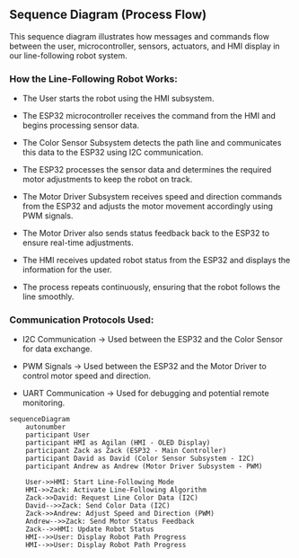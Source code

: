 ## Sequence Diagram (Process Flow)
This sequence diagram illustrates how messages and commands flow between the user, microcontroller, sensors, actuators, and HMI display in our line-following robot system.  

### **How the Line-Following Robot Works:**
- The User starts the robot using the HMI subsystem.
   
- The ESP32 microcontroller receives the command from the HMI and begins processing sensor data.
  
- The Color Sensor Subsystem detects the path line and communicates this data to the ESP32 using I2C communication.
   
- The ESP32 processes the sensor data and determines the required motor adjustments to keep the robot on track.
   
- The Motor Driver Subsystem receives speed and direction commands from the ESP32 and adjusts the motor movement accordingly using PWM signals.
  
- The Motor Driver also sends status feedback back to the ESP32 to ensure real-time adjustments.
    
- The HMI  receives updated robot status from the ESP32 and displays the information for the user.
  
- The process repeats continuously, ensuring that the robot follows the line smoothly.  

### **Communication Protocols Used:**
- I2C Communication → Used between the ESP32 and the Color Sensor for data exchange.
  
- PWM Signals → Used between the ESP32 and the Motor Driver to control motor speed and direction.
  
- UART Communication → Used for debugging and potential remote monitoring.  

```mermaid
sequenceDiagram
    autonumber
    participant User
    participant HMI as Agilan (HMI - OLED Display)
    participant Zack as Zack (ESP32 - Main Controller)
    participant David as David (Color Sensor Subsystem - I2C)
    participant Andrew as Andrew (Motor Driver Subsystem - PWM)

    User->>HMI: Start Line-Following Mode
    HMI->>Zack: Activate Line-Following Algorithm
    Zack->>David: Request Line Color Data (I2C)
    David-->>Zack: Send Color Data (I2C)
    Zack->>Andrew: Adjust Speed and Direction (PWM)
    Andrew-->>Zack: Send Motor Status Feedback
    Zack-->>HMI: Update Robot Status
    HMI-->>User: Display Robot Path Progress
    HMI-->>User: Display Robot Path Progress
